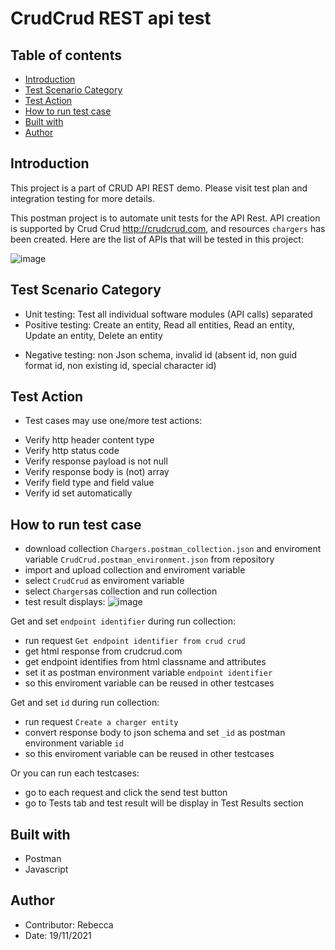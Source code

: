 # CrudCrud REST api test

## Table of contents
* [Introduction](#introduction)
* [Test Scenario Category](#test-scenario-category)
* [Test Action](#test-action)
* [How to run test case](#how-to-run-test-case)
* [Built with](#built-with)
* [Author](#author)

## Introduction
This project is a part of CRUD API REST demo. Please visit test plan and integration testing for more details.

This postman project is to automate unit tests for the API Rest. API creation is supported by Crud Crud http://crudcrud.com, and resources `chargers` has been created.
Here are the list of APIs that will be tested in this project:

![image](https://user-images.githubusercontent.com/23367428/142723521-8b5e9b51-5c65-4fa8-9b28-cf0ea31d86e6.png)


## Test Scenario Category

* Unit testing: Test all individual software modules (API calls) separated
* Positive testing: Create an entity, Read all entities, Read an entity, Update an entity, Delete an entity
- Negative testing: non Json schema, invalid id (absent id, non guid format id, non existing id, special character id)

## Test Action

* Test cases may use one/more test actions: 
- Verify http header content type
- Verify http status code
- Verify response payload is not null
- Verify response body is (not) array
- Verify field type and field value
- Verify id set automatically

## How to run test case
* download collection `Chargers.postman_collection.json` and enviroment variable `CrudCrud.postman_environment.json` from repository
* import and upload collection and enviroment variable
* select `CrudCrud` as enviroment variable
* select `Chargers`as collection and run collection
* test result displays:
![image](https://user-images.githubusercontent.com/23367428/142723804-a5a1afa7-5b74-42a7-8f50-c36bc008c663.png)


 Get and set `endpoint identifier` during run collection:
* run request `Get endpoint identifier from crud crud`
* get html response from crudcrud.com
* get endpoint identifies from html classname and attributes
* set it as postman environment variable `endpoint identifier`
* so this enviroment variable can be reused in other testcases 

 Get and set `id` during run collection:
* run request `Create a charger entity`
* convert response body to json schema and set `_id` as postman environment variable `id`
* so this enviroment variable can be reused in other testcases 

Or you can run each testcases:
* go to each request and click the send test button
* go to Tests tab and test result will be display in Test Results section
   
## Built with
* Postman
* Javascript

## Author
* Contributor: Rebecca
* Date: 19/11/2021
